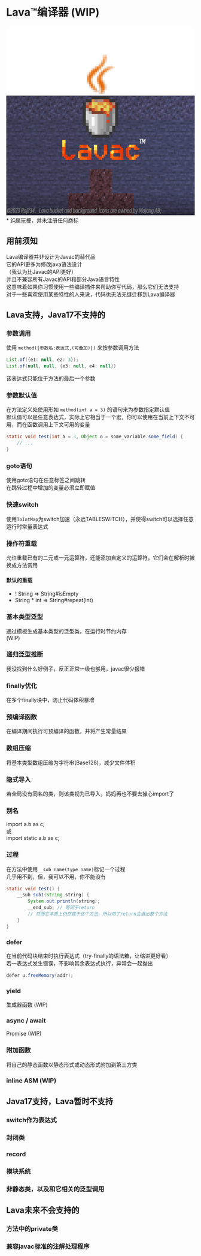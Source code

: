# Lava™编译器  (WIP)
![lavac](images%2Flavac.png)* 纯属玩梗，并未注册任何商标

## 用前须知
Lava编译器并非设计为Javac的替代品  
它的API更多为修改java语法设计  
（我认为比Javac的API更好）  
并且不兼容所有Javac的API和部分Java语言特性  
这意味着如果你习惯使用一些编译插件来帮助你写代码，那么它们无法支持  
对于一些喜欢使用某些特性的人来说，代码也无法无缝迁移到Lava编译器

## Lava支持，Java17不支持的
### 参数调用  
  使用 `method({参数名:表达式,(可叠加)})` 来按参数调用方法
```java
List.of({e1: null, e2: 3});
List.of(null, null, {e3: null, e4: null})
```
该表达式只能位于方法的最后一个参数
### 参数默认值  
  在方法定义处使用形如 `method(int a = 3)` 的语句来为参数指定默认值  
  默认值可以是任意表达式，实际上它相当于一个宏，你可以使用在当前上下文不可用，而在函数调用上下文可用的变量
```java
static void test(int a = 3, Object o = some_variable.some_field) {
	// ...
}
```
### goto语句  
  使用goto语句在任意标签之间跳转  
  在跳转过程中增加的变量必须立即赋值
### 快速switch  
  使用`ToIntMap`为switch加速（永远TABLESWITCH），并使得switch可以选择任意运行时常量表达式
### 操作符重载  
  允许重载已有的二元或一元运算符，还能添加自定义的运算符，它们会在解析时被换成方法调用
#### 默认的重载
* ! String => String#isEmpty
* String * int => String#repeat(int)
### 基本类型泛型
  通过模板生成基本类型的泛型类，在运行时节约内存  
  (WIP)
### 递归泛型推断
  我没找到什么好例子，反正正常一级也够用，javac很少报错
### finally优化
  在多个finally块中，防止代码体积暴增
### 预编译函数
  在编译期间执行可预编译的函数，并将产生常量结果
### 数组压缩
  将基本类型数组压缩为字符串(Base128)，减少文件体积
### 隐式导入
  若全局没有同名的类，则该类视为已导入，妈妈再也不要去操心import了
### 别名
  import a.b as c;  
  或  
  import static a.b as c;  
### 过程
  在方法中使用`__sub name(type name)`标记一个过程  
  几乎用不到，但，我可以不用，你不能没有
```java
static void test() {
	__sub sub1(String string) {
		System.out.println(string);
		__end_sub; // 等同于return
        // 然而它本质上仍然属于这个方法，所以用了return会退出整个方法
    }
}
```
### defer
  在当前代码块结束时执行表达式（try-finally的语法糖，让缩进更好看）  
  若一表达式发生错误，不影响其余表达式执行，异常会一起抛出
```java
defer u.freeMemory(addr);
```
### yield
   生成器函数 (WIP)
### async / await
   Promise (WIP)
### 附加函数
   将自己的静态函数以静态形式或动态形式附加到第三方类
### inline ASM (WIP)

## Java17支持，Lava暂时不支持
### switch作为表达式
### 封闭类
### record
### 模块系统
### 非静态类，以及和它相关的泛型调用

## Lava未来不会支持的
### 方法中的private类
### 兼容javac标准的注解处理程序